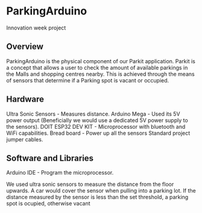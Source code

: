 # ParkingArduino
Innovation week project

## Overview
ParkingArduino is the physical component of our Parkit application. 
Parkit is a concept that allows a user to check the amount of available 
parkings in the Malls and shopping centres nearby.
This is achieved through the means of sensors that determine if a Parking spot is vacant or occupied.

## Hardware
Ultra Sonic Sensors - Measures distance.
Arduino Mega - Used its 5V power output (Beneficially we would use a dedicated 5V power supply to the sensors).
DOIT ESP32 DEV KIT - Microprocessor with bluetooth and WiFi capabilities.
Bread board - Power up all the sensors
Standard project jumper cables.

## Software and Libraries
Arduino IDE - Program the microprocessor.



We used ultra sonic sensors to measure the distance from the floor upwards. A car would cover the sensor when pulling into a parking lot. If the distance measured by the sensor is less than the set threshold, a parking spot is ocupied, otherwise vacant
